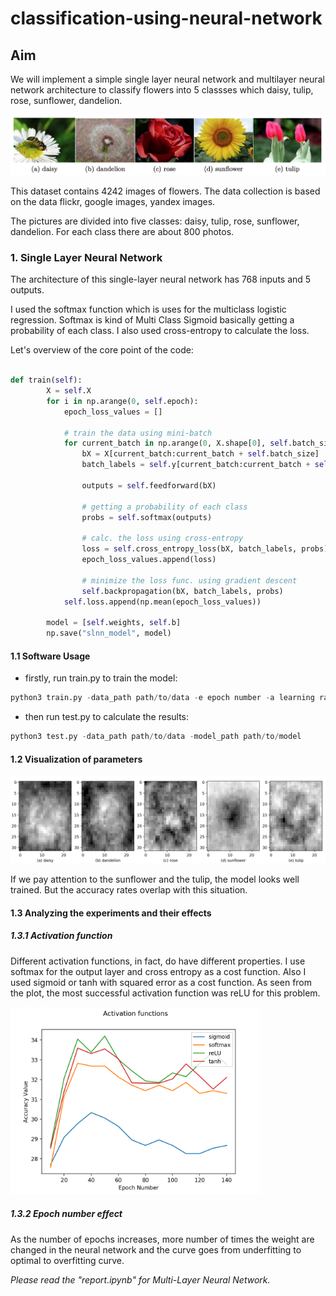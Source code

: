 # classification-using-neural-network

## Aim
We will implement a simple single layer neural network and multilayer neural network architecture to classify flowers into 5 classses which daisy, tulip, rose, sunflower, dandelion.

<img src="images/dataset.png">

This dataset contains 4242 images of flowers. The data collection is based on the data flickr, google images, yandex images.

The pictures are divided into five classes: daisy, tulip, rose, sunflower, dandelion. For each class there are about 800 photos.

### 1. Single Layer Neural Network

The architecture of this single-layer neural network has 768 inputs and 5 outputs.

I used the softmax function which is uses for the multiclass logistic regression. Softmax is kind of Multi Class Sigmoid basically getting a probability of each class. I also used cross-entropy to calculate the loss.

Let's overview of the core point of the code:

```python

def train(self):
        X = self.X
        for i in np.arange(0, self.epoch):
            epoch_loss_values = []
            
            # train the data using mini-batch
            for current_batch in np.arange(0, X.shape[0], self.batch_size):
                bX = X[current_batch:current_batch + self.batch_size]
                batch_labels = self.y[current_batch:current_batch + self.batch_size]

                outputs = self.feedforward(bX)
                
                # getting a probability of each class
                probs = self.softmax(outputs) 
                
                # calc. the loss using cross-entropy
                loss = self.cross_entropy_loss(bX, batch_labels, probs) 
                epoch_loss_values.append(loss)
                
                # minimize the loss func. using gradient descent
                self.backpropagation(bX, batch_labels, probs) 
            self.loss.append(np.mean(epoch_loss_values))

        model = [self.weights, self.b]
        np.save("slnn_model", model)
```

#### 1.1 Software Usage

* firstly, run train.py to train the model:

```python
python3 train.py -data_path path/to/data -e epoch number -a learning rate -b batch size
```
* then run test.py to calculate the results:

```python
python3 test.py -data_path path/to/data -model_path path/to/model
```

#### 1.2 Visualization of parameters

<img src="images/paramsr.png">

If we pay attention to the sunflower and the tulip, the model looks well trained. But the accuracy rates overlap with this situation.

#### 1.3 Analyzing the experiments and their effects

##### 1.3.1 Activation function

Different activation functions, in fact, do have different properties. I use softmax for the output layer and cross entropy as a cost function. Also I used sigmoid or tanh with squared error as a cost function. As seen from the plot, the most successful activation function was reLU for this problem.

<img src="images/act_func.png" width="400px">

##### 1.3.2 Epoch number effect
As the number of epochs increases, more number of times the weight are changed in the neural network and the curve goes from underfitting to optimal to overfitting curve.

_Please read the "report.ipynb" for Multi-Layer Neural Network._
